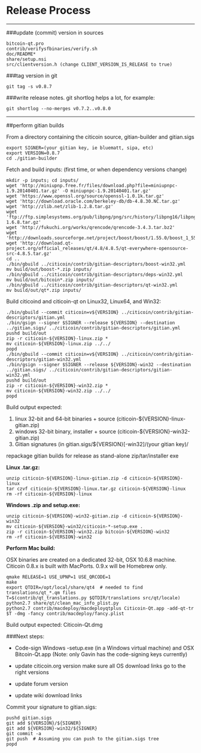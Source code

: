 Release Process
====================

* * *

###update (commit) version in sources


	bitcoin-qt.pro
	contrib/verifysfbinaries/verify.sh
	doc/README*
	share/setup.nsi
	src/clientversion.h (change CLIENT_VERSION_IS_RELEASE to true)

###tag version in git

	git tag -s v0.8.7

###write release notes. git shortlog helps a lot, for example:

	git shortlog --no-merges v0.7.2..v0.8.0

* * *

##perform gitian builds

 From a directory containing the citicoin source, gitian-builder and gitian.sigs
  
	export SIGNER=(your gitian key, ie bluematt, sipa, etc)
	export VERSION=0.8.7
	cd ./gitian-builder

 Fetch and build inputs: (first time, or when dependency versions change)

	mkdir -p inputs; cd inputs/
	wget 'http://miniupnp.free.fr/files/download.php?file=miniupnpc-1.9.20140401.tar.gz' -O miniupnpc-1.9.20140401.tar.gz'
	wget 'https://www.openssl.org/source/openssl-1.0.1k.tar.gz'
	wget 'http://download.oracle.com/berkeley-db/db-4.8.30.NC.tar.gz'
	wget 'http://zlib.net/zlib-1.2.8.tar.gz'
	wget 'ftp://ftp.simplesystems.org/pub/libpng/png/src/history/libpng16/libpng-1.6.8.tar.gz'
	wget 'http://fukuchi.org/works/qrencode/qrencode-3.4.3.tar.bz2'
	wget 'http://downloads.sourceforge.net/project/boost/boost/1.55.0/boost_1_55_0.tar.bz2'
	wget 'http://download.qt-project.org/official_releases/qt/4.8/4.8.5/qt-everywhere-opensource-src-4.8.5.tar.gz'
	cd ..
	./bin/gbuild ../citicoin/contrib/gitian-descriptors/boost-win32.yml
	mv build/out/boost-*.zip inputs/
	./bin/gbuild ../citicoin/contrib/gitian-descriptors/deps-win32.yml
	mv build/out/bitcoin*.zip inputs/
	./bin/gbuild ../citicoin/contrib/gitian-descriptors/qt-win32.yml
	mv build/out/qt*.zip inputs/

 Build citicoind and citicoin-qt on Linux32, Linux64, and Win32:
  
	./bin/gbuild --commit citicoin=v${VERSION} ../citicoin/contrib/gitian-descriptors/gitian.yml
	./bin/gsign --signer $SIGNER --release ${VERSION} --destination ../gitian.sigs/ ../citicoin/contrib/gitian-descriptors/gitian.yml
	pushd build/out
	zip -r citicoin-${VERSION}-linux.zip *
	mv citicoin-${VERSION}-linux.zip ../../
	popd
	./bin/gbuild --commit citicoin=v${VERSION} ../citicoin/contrib/gitian-descriptors/gitian-win32.yml
	./bin/gsign --signer $SIGNER --release ${VERSION}-win32 --destination ../gitian.sigs/ ../citicoin/contrib/gitian-descriptors/gitian-win32.yml
	pushd build/out
	zip -r citicoin-${VERSION}-win32.zip *
	mv citicoin-${VERSION}-win32.zip ../../
	popd

  Build output expected:

  1. linux 32-bit and 64-bit binaries + source (citicoin-${VERSION}-linux-gitian.zip)
  2. windows 32-bit binary, installer + source (citicoin-${VERSION}-win32-gitian.zip)
  3. Gitian signatures (in gitian.sigs/${VERSION}[-win32]/(your gitian key)/

repackage gitian builds for release as stand-alone zip/tar/installer exe

**Linux .tar.gz:**

	unzip citicoin-${VERSION}-linux-gitian.zip -d citicoin-${VERSION}-linux
	tar czvf citicoin-${VERSION}-linux.tar.gz citicoin-${VERSION}-linux
	rm -rf citicoin-${VERSION}-linux

**Windows .zip and setup.exe:**

	unzip citicoin-${VERSION}-win32-gitian.zip -d citicoin-${VERSION}-win32
	mv citicoin-${VERSION}-win32/citicoin-*-setup.exe .
	zip -r citicoin-${VERSION}-win32.zip bitcoin-${VERSION}-win32
	rm -rf citicoin-${VERSION}-win32

**Perform Mac build:**

  OSX binaries are created on a dedicated 32-bit, OSX 10.6.8 machine.
  Citicoin 0.8.x is built with MacPorts.  0.9.x will be Homebrew only.

	qmake RELEASE=1 USE_UPNP=1 USE_QRCODE=1
	make
	export QTDIR=/opt/local/share/qt4  # needed to find translations/qt_*.qm files
	T=$(contrib/qt_translations.py $QTDIR/translations src/qt/locale)
	python2.7 share/qt/clean_mac_info_plist.py
	python2.7 contrib/macdeploy/macdeployqtplus Citicoin-Qt.app -add-qt-tr $T -dmg -fancy contrib/macdeploy/fancy.plist

 Build output expected: Citicoin-Qt.dmg

###Next steps:

* Code-sign Windows -setup.exe (in a Windows virtual machine) and
  OSX Bitcoin-Qt.app (Note: only Gavin has the code-signing keys currently)

* update citicoin.org version
  make sure all OS download links go to the right versions

* update forum version

* update wiki download links

Commit your signature to gitian.sigs:

	pushd gitian.sigs
	git add ${VERSION}/${SIGNER}
	git add ${VERSION}-win32/${SIGNER}
	git commit -a
	git push  # Assuming you can push to the gitian.sigs tree
	popd

